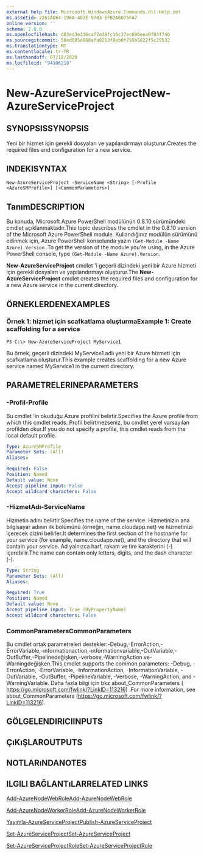 ```yaml
---
external help file: Microsoft.WindowsAzure.Commands.dll-Help.xml
ms.assetid: 2261AD64-196A-402E-9703-EFB3A6D75FA7
online version: ''
schema: 2.0.0
ms.openlocfilehash: d83ed3e336ca72e38fc16c27ec696eea0f84f746
ms.sourcegitcommit: 56ed085a868afa8263f8eb0f755b5822f5c29532
ms.translationtype: MT
ms.contentlocale: tr-TR
ms.lasthandoff: 07/18/2020
ms.locfileid: "94106218"
---
```

# <span data-ttu-id="864e5-101">New-AzureServiceProject</span><span class="sxs-lookup"><span data-stu-id="864e5-101">New-AzureServiceProject</span></span>

## <span data-ttu-id="864e5-102">SYNOPSIS</span><span class="sxs-lookup"><span data-stu-id="864e5-102">SYNOPSIS</span></span>
<span data-ttu-id="864e5-103">Yeni bir hizmet için gerekli dosyaları ve yapılandırmayı oluşturur.</span><span class="sxs-lookup"><span data-stu-id="864e5-103">Creates the required files and configuration for a new service.</span></span>

## <span data-ttu-id="864e5-104">INDEKI</span><span class="sxs-lookup"><span data-stu-id="864e5-104">SYNTAX</span></span>

```
New-AzureServiceProject -ServiceName <String> [-Profile <AzureSMProfile>] [<CommonParameters>]
```

## <span data-ttu-id="864e5-105">Tanım</span><span class="sxs-lookup"><span data-stu-id="864e5-105">DESCRIPTION</span></span>
<span data-ttu-id="864e5-106">Bu konuda, Microsoft Azure PowerShell modülünün 0.8.10 sürümündeki cmdlet açıklanmaktadır.</span><span class="sxs-lookup"><span data-stu-id="864e5-106">This topic describes the cmdlet in the 0.8.10 version of the Microsoft Azure PowerShell module.</span></span>
<span data-ttu-id="864e5-107">Kullandığınız modülün sürümünü edinmek için, Azure PowerShell konsolunda yazın `(Get-Module -Name Azure).Version` .</span><span class="sxs-lookup"><span data-stu-id="864e5-107">To get the version of the module you're using, in the Azure PowerShell console, type `(Get-Module -Name Azure).Version`.</span></span>

<span data-ttu-id="864e5-108">**New-AzureServiceProject** cmdlet 'i geçerli dizindeki yeni bir Azure hizmeti için gerekli dosyaları ve yapılandırmayı oluşturur.</span><span class="sxs-lookup"><span data-stu-id="864e5-108">The **New-AzureServiceProject** cmdlet creates the required files and configuration for a new Azure service in the current directory.</span></span>

## <span data-ttu-id="864e5-109">ÖRNEKLERDEN</span><span class="sxs-lookup"><span data-stu-id="864e5-109">EXAMPLES</span></span>

### <span data-ttu-id="864e5-110">Örnek 1: hizmet için scafkatlama oluşturma</span><span class="sxs-lookup"><span data-stu-id="864e5-110">Example 1: Create scaffolding for a service</span></span>
```
PS C:\> New-AzureServiceProject MyService1
```

<span data-ttu-id="864e5-111">Bu örnek, geçerli dizindeki MyService1 adlı yeni bir Azure hizmeti için scafkatlama oluşturur.</span><span class="sxs-lookup"><span data-stu-id="864e5-111">This example creates scaffolding for a new Azure service named MyService1 in the current directory.</span></span>

## <span data-ttu-id="864e5-112">PARAMETRELERINE</span><span class="sxs-lookup"><span data-stu-id="864e5-112">PARAMETERS</span></span>

### <span data-ttu-id="864e5-113">-Profil</span><span class="sxs-lookup"><span data-stu-id="864e5-113">-Profile</span></span>
<span data-ttu-id="864e5-114">Bu cmdlet 'in okuduğu Azure profilini belirtir.</span><span class="sxs-lookup"><span data-stu-id="864e5-114">Specifies the Azure profile from which this cmdlet reads.</span></span>
<span data-ttu-id="864e5-115">Profil belirtmezseniz, bu cmdlet yerel varsayılan profilden okur.</span><span class="sxs-lookup"><span data-stu-id="864e5-115">If you do not specify a profile, this cmdlet reads from the local default profile.</span></span>

```yaml
Type: AzureSMProfile
Parameter Sets: (All)
Aliases: 

Required: False
Position: Named
Default value: None
Accept pipeline input: False
Accept wildcard characters: False
```

### <span data-ttu-id="864e5-116">-HizmetAdı</span><span class="sxs-lookup"><span data-stu-id="864e5-116">-ServiceName</span></span>
<span data-ttu-id="864e5-117">Hizmetin adını belirtir.</span><span class="sxs-lookup"><span data-stu-id="864e5-117">Specifies the name of the service.</span></span>
<span data-ttu-id="864e5-118">Hizmetinizin ana bilgisayar adının ilk bölümünü (örneğin, name.cloudapp.net) ve hizmetinizi içerecek dizini belirler.</span><span class="sxs-lookup"><span data-stu-id="864e5-118">It determines the first section of the hostname for your service (for example, name.cloudapp.net), and the directory that will contain your service.</span></span>
<span data-ttu-id="864e5-119">Ad yalnızca harf, rakam ve tire karakterini (-) içerebilir.</span><span class="sxs-lookup"><span data-stu-id="864e5-119">The name can contain only letters, digits, and the dash character (-).</span></span>

```yaml
Type: String
Parameter Sets: (All)
Aliases: 

Required: True
Position: Named
Default value: None
Accept pipeline input: True (ByPropertyName)
Accept wildcard characters: False
```

### <span data-ttu-id="864e5-120">CommonParameters</span><span class="sxs-lookup"><span data-stu-id="864e5-120">CommonParameters</span></span>
<span data-ttu-id="864e5-121">Bu cmdlet ortak parametreleri destekler:-Debug,-ErrorAction,-ErrorVariable,-ınformationaction,-ınformationvariable,-OutVariable,-OutBuffer,-Pipelinedeğişken,-verbose,-WarningAction ve-Warningdeğişken.</span><span class="sxs-lookup"><span data-stu-id="864e5-121">This cmdlet supports the common parameters: -Debug, -ErrorAction, -ErrorVariable, -InformationAction, -InformationVariable, -OutVariable, -OutBuffer, -PipelineVariable, -Verbose, -WarningAction, and -WarningVariable.</span></span> <span data-ttu-id="864e5-122">Daha fazla bilgi için bkz about_CommonParameters ( https://go.microsoft.com/fwlink/?LinkID=113216) .</span><span class="sxs-lookup"><span data-stu-id="864e5-122">For more information, see about_CommonParameters (https://go.microsoft.com/fwlink/?LinkID=113216).</span></span>

## <span data-ttu-id="864e5-123">GÖLGELENDIRICI</span><span class="sxs-lookup"><span data-stu-id="864e5-123">INPUTS</span></span>

## <span data-ttu-id="864e5-124">ÇıKıŞLAR</span><span class="sxs-lookup"><span data-stu-id="864e5-124">OUTPUTS</span></span>

## <span data-ttu-id="864e5-125">NOTLARıNDA</span><span class="sxs-lookup"><span data-stu-id="864e5-125">NOTES</span></span>

## <span data-ttu-id="864e5-126">ILGILI BAĞLANTıLAR</span><span class="sxs-lookup"><span data-stu-id="864e5-126">RELATED LINKS</span></span>

[<span data-ttu-id="864e5-127">Add-AzureNodeWebRole</span><span class="sxs-lookup"><span data-stu-id="864e5-127">Add-AzureNodeWebRole</span></span>](./Add-AzureNodeWebRole.md)

[<span data-ttu-id="864e5-128">Add-AzureNodeWorkerRole</span><span class="sxs-lookup"><span data-stu-id="864e5-128">Add-AzureNodeWorkerRole</span></span>](./Add-AzureNodeWorkerRole.md)

[<span data-ttu-id="864e5-129">Yayımla-AzureServiceProject</span><span class="sxs-lookup"><span data-stu-id="864e5-129">Publish-AzureServiceProject</span></span>](./Publish-AzureServiceProject.md)

[<span data-ttu-id="864e5-130">Set-AzureServiceProject</span><span class="sxs-lookup"><span data-stu-id="864e5-130">Set-AzureServiceProject</span></span>](./Set-AzureServiceProject.md)

[<span data-ttu-id="864e5-131">Set-AzureServiceProjectRole</span><span class="sxs-lookup"><span data-stu-id="864e5-131">Set-AzureServiceProjectRole</span></span>](./Set-AzureServiceProjectRole.md)



